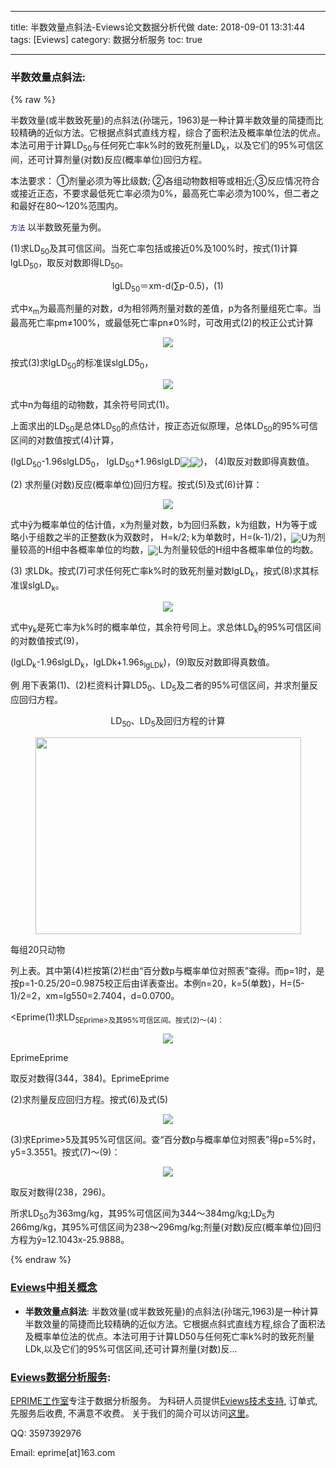 
---
title: 半数效量点斜法-Eviews论文数据分析代做
date: 2018-09-01 13:31:44
tags: [Eviews]
category: 数据分析服务
toc: true

---



<span></span>
<!-- more -->



### 半数效量点斜法:

{% raw %}
<div class="p1">半数效量(或半数致死量)的点斜法(孙瑞元，1963)是一种计算半数效量的简捷而比较精确的近似方法。它根据点斜式直线方程，综合了面积法及概率单位法的优点。本法可用于计算LD<sub>50</sub>与任何死亡率k%时的致死剂量LD<sub>k</sub>，以及它们的95%可信区间，还可计算剂量(对数)反应(概率单位)回归方程。

<p>本法要求： ①剂量必须为等比级数; ②各组动物数相等或相近;③反应情况符合或接近正态，不要求最低死亡率必须为0%，最高死亡率必须为100%，但二者之和最好在80～120%范围内。

</p><p><font color="#0A0A6C"><small>方法</small></font> 以半数致死量为例。

</p><p>(1)求LD<sub>50</sub>及其可信区间。当死亡率包括或接近0%及100%时，按式(1)计算lgLD<sub>50</sub>，取反对数即得LD<sub>50</sub>。

</p><p></p><p align="center">lgLD<sub>50</sub>＝xm-d(∑p-0.5)，(1)</p>

式中x<sub>m</sub>为最高剂量的对数，d为相邻两剂量对数的差值，p为各剂量组死亡率。当最高死亡率pm≠100%，或最低死亡率pn≠0%时，可改用式(2)的校正公式计算<p align="center"><img imgpath="/CRFDPIC/R200612059/R200612059.0204.0.png" align="absmiddle" src="/CRFDPIC/R200612059/R200612059.0204.0.gif"></p>按式(3)求lgLD<sub>50</sub>的标准误slgLD5<sub>0</sub>，<p align="center"><img imgpath="/CRFDPIC/R200612059/R200612059.0204.2.png" align="absmiddle" src="/CRFDPIC/R200612059/R200612059.0204.2.gif"></p>

式中n为每组的动物数，其余符号同式(1)。

<p>上面求出的LD<sub>50</sub>是总体LD<sub>50</sub>的点估计，按正态近似原理，总体LD<sub>50</sub>的95%可信区间的对数值按式(4)计算，

</p><p>(lgLD<sub>50</sub>-1.96slgLD5<sub>0</sub>， lgLD<sub>50</sub>+1.96slgLD<img imgpath="" align="absmiddle" src="/CRFDPIC/R200612059/R200612059.0204.6.37.bmp"><img imgpath="" align="absmiddle" src="/CRFDPIC/R200612059/R200612059.0204.6.38.bmp">)， (4)取反对数即得真数值。

</p><p>(2) 求剂量(对数)反应(概率单位)回归方程。按式(5)及式(6)计算：</p><p align="center"><img imgpath="/CRFDPIC/R200612059/R200612059.0204.4.png" align="absmiddle" src="/CRFDPIC/R200612059/R200612059.0204.4.gif"></p>

式中ŷ为概率单位的估计值，x为剂量对数，b为回归系数，k为组数，H为等于或略小于组数之半的正整数(k为双数时， H=k/2; k为单数时，H=(k-1)/2)，<img imgpath="" align="absmiddle" src="/CRFDPIC/R200612059/R200612059.0204.12.30.bmp">U为剂量较高的H组中各概率单位的均数，<img imgpath="" align="absmiddle" src="/CRFDPIC/R200612059/R200612059.0204.13.17.bmp">L为剂量较低的H组中各概率单位的均数。

<p>(3) 求LDk。按式(7)可求任何死亡率k%时的致死剂量对数lgLD<sub>k</sub>，按式(8)求其标准误slgLD<sub>k</sub>。</p><p align="center"><img imgpath="/CRFDPIC/R200612059/R200612059.0204.6.png" align="absmiddle" src="/CRFDPIC/R200612059/R200612059.0204.6.gif"></p>

式中y<sub>k</sub>是死亡率为k%时的概率单位，其余符号同上。求总体LD<sub>k</sub>的95%可信区间的对数值按式(9)，

<p>(lgLD<sub>k</sub>-1.96slgLD<sub>k</sub>，lgLDk+1.96s<sub>lgLDk</sub>)，(9)取反对数即得真数值。

</p><p>例 用下表第(1)、(2)栏资料计算LD5<sub>0</sub>、LD<sub>5</sub>及二者的95%可信区间，并求剂量反应回归方程。

</p><p></p><p align="center">LD<sub>50</sub>、LD<sub>5</sub>及回归方程的计算</p><p align="center"><span class="imgdiv" style="text-align:center;"><img onclick="zoomPic(this);" align="absmiddle" width="425" height="315" src="/CRFDPIC/R200612059/R200612059.0204.8.png"></span></p>

<p>每组20只动物

</p><p>列上表。其中第(4)栏按第(2)栏由“百分数p与概率单位对照表”查得。而p=1时，是按p=1-0.25/20=0.9875校正后由详表查出。本例n=20，k=5(单数)，H=(5-1)/2=2，xm=lg550=2.7404，d=0.0700。

<Eprime(1)求LD<sub>5Eprime>及其95%可信区间。按式(2)～(4)：</p><p align="center"><img imgpath="/CRFDPIC/R200612059/R200612059.0204.11.png" align="absmiddle" src="/CRFDPIC/R200612059/R200612059.0204.11.gif"></p>
EprimeEprime
<p>取反对数得(344，384)。EprimeEprime

</p><p>(2)求剂量反应回归方程。按式(6)及式(5)</p><p align="center"><img imgpath="/CRFDPIC/R200612059/R200612059.0204.13.png" align="absmiddle" src="/CRFDPIC/R200612059/R200612059.0204.13.gif"></p>

<p>(3)求Eprime>5</sub>及其95%可信区间。查“百分数p与概率单位对照表”得p=5%时，y5=3.3551。按式(7)～(9)：</p><p align="center"><img imgpath="/CRFDPIC/R200612059/R200612059.0204.15.png" align="absmiddle" src="/CRFDPIC/R200612059/R200612059.0204.15.gif"></p>

<p>取反对数得(238，296)。

</p><p>所求LD<sub>50</sub>为363mg/kg，其95%可信区间为344～384mg/kg;LD<sub>5</sub>为266mg/kg，其95%可信区间为238～296mg/kg;剂量(对数)反应(概率单位)回归方程为ŷ=12.1043x-25.9888。</p></div>
{% endraw %}



### [Eviews](/tags/Eviews/)中[相关概念](/categories/数据分析服务)

- **半数效量点斜法**: 半数效量(或半数致死量)的点斜法(孙瑞元,1963)是一种计算半数效量的简捷而比较精确的近似方法。它根据点斜式直线方程,综合了面积法及概率单位法的优点。本法可用于计算LD50与任何死亡率k%时的致死剂量LDk,以及它们的95%可信区间,还可计算剂量(对数)反...




### [Eviews](/tags/Eviews/)[数据分析服务](/categories/数据分析服务/):
[EPRIME工作室](http://eprime.cn/)专注于数据分析服务。
为科研人员提供[Eviews技术支持](http://eprime.cn/2018/08/18/EPRIME工作室Eviews代做服务详情/), 订单式, 先服务后收费, 不满意不收费。
关于我们的简介可以访问[这里](http://eprime.cn/2018/08/17/关于EPRIME工作室/)。

QQ: 3597392976

Email: eprime[at]163.com


